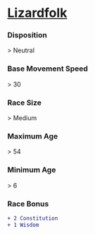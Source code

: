 # **[Lizardfolk](https://www.dndbeyond.com/races/lizardfolk)**
### **Disposition**
\> Neutral
### **Base Movement Speed**
\> 30
### **Race Size**
\> Medium
### **Maximum Age**
\> 54
### **Minimum Age**
\> 6
### **Race Bonus**
```diff
+ 2 Constitution
+ 1 Wisdom
```
